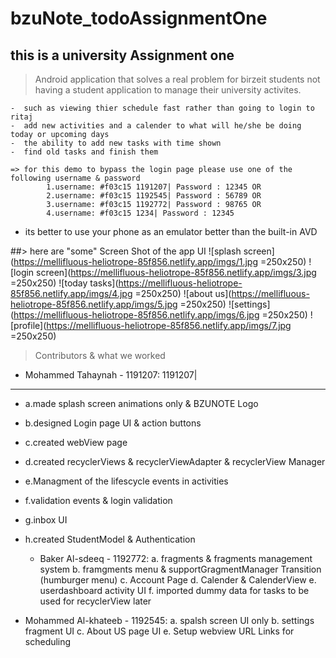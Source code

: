# bzuNote_todoAssignmentOne
## this is a university Assignment one
>  Android application that solves a real problem for birzeit students
> not having a student application to manage their university activites.

    -  such as viewing thier schedule fast rather than going to login to ritaj
    -  add new activities and a calender to what will he/she be doing today or upcoming days 
    -  the ability to add new tasks with time shown
    -  find old tasks and finish them
    
    => for this demo to bypass the login page please use one of the following username & password
            1.username: #f03c15 1191207| Password : 12345 OR
            2.username: #f03c15 1192545| Password : 56789 OR
            3.username: #f03c15 1192772| Password : 98765 OR
            4.username: #f03c15 1234| Password : 12345 
* its better to use your phone as an emulator better than the built-in AVD

##> here are "some" Screen Shot of the app UI
![splash screen](https://mellifluous-heliotrope-85f856.netlify.app/imgs/1.jpg =250x250)
![login screen](https://mellifluous-heliotrope-85f856.netlify.app/imgs/3.jpg =250x250)
![today tasks](https://mellifluous-heliotrope-85f856.netlify.app/imgs/4.jpg =250x250)
![about us](https://mellifluous-heliotrope-85f856.netlify.app/imgs/5.jpg =250x250)
![settings](https://mellifluous-heliotrope-85f856.netlify.app/imgs/6.jpg =250x250)
![profile](https://mellifluous-heliotrope-85f856.netlify.app/imgs/7.jpg =250x250)

> Contributors & what we worked
  - Mohammed Tahaynah - 1191207:
1191207|
-------------------------------------
  - a.made splash screen animations only & BZUNOTE Logo 
  - b.designed Login page UI & action buttons 
  - c.created webView page 
  - d.created recyclerViews & recyclerViewAdapter & recyclerView Manager 
  - e.Managment of the lifescycle events in activities 
  - f.validation events & login validation 
  - g.inbox UI 
  - h.created StudentModel & Authentication

    - Baker Al-sdeeq - 1192772:
        a. fragments & fragments management system 
        b. framgments menu & supportGragmentManager Transition (humburger menu) 
        c. Account Page
        d. Calender & CalenderView
        e. userdashboard activity UI
        f. imported dummy data for tasks to be used for recyclerView later
    
  - Mohammed Al-khateeb - 1192545:
        a. spalsh screen UI only 
        b. settings fragment UI 
        c. About US page UI
        e. Setup webview URL Links for scheduling